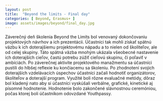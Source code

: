 ```yaml
---
layout: post
title:  "Beyond the limits - Final day"
categories: [ Beyond, Erasmus+ ]
image: assets/images/beyond/final_day.jpg
---
```


Záverečný deň školenia Beyond the Limits bol venovaný dokončovaniu projektových návrhov a ich prezentácii. Účastníci tak mohli získať spätnú väzbu k ich doterajšiemu projektovému nápadu a to nielen od školiteľov, ale od celej skupiny. Táto spätná väzba mnohým ukázala všeobecné nastavenie ich doterajších cieľov, častú potrebu zúžiť cieľovú skupinu, či poľaviť v ambíciách. Po záverečnej
aktivite projektového manažmentu sa účastníci pustili do hlbšej reflexie ku končiacemu sa školeniu. Po zhodnotení svojich doterajších vzdelávacích úspechov účastníci začali hodnotiť organizátorov, školiteľov a doterajší program. Využité boli rôzne evaluačné metódy, dôraz bol kladený nato aby si účastníci vyskúšali verbálne, grafické, kinetické aj písomné hodnotenie. Hodnotenie bolo zakončené slávnostnou ceremóniou, počas ktorej boli účastníkom odovzdané Youthpassy.




